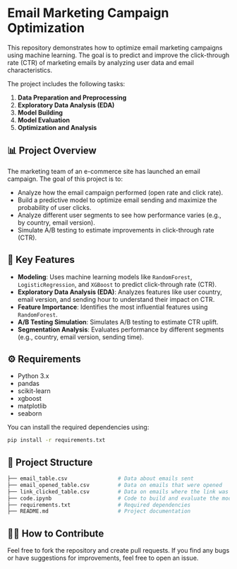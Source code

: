 # Email Marketing Campaign Optimization

This repository demonstrates how to optimize email marketing campaigns using machine learning. The goal is to predict and improve the click-through rate (CTR) of marketing emails by analyzing user data and email characteristics.

The project includes the following tasks:
1. **Data Preparation and Preprocessing**
2. **Exploratory Data Analysis (EDA)**
3. **Model Building**
4. **Model Evaluation**
5. **Optimization and Analysis**

## 📊 Project Overview

The marketing team of an e-commerce site has launched an email campaign. The goal of this project is to:
- Analyze how the email campaign performed (open rate and click rate).
- Build a predictive model to optimize email sending and maximize the probability of user clicks.
- Analyze different user segments to see how performance varies (e.g., by country, email version).
- Simulate A/B testing to estimate improvements in click-through rate (CTR).

## 🚀 Key Features

- **Modeling**: Uses machine learning models like `RandomForest`, `LogisticRegression`, and `XGBoost` to predict click-through rate (CTR).
- **Exploratory Data Analysis (EDA)**: Analyzes features like user country, email version, and sending hour to understand their impact on CTR.
- **Feature Importance**: Identifies the most influential features using `RandomForest`.
- **A/B Testing Simulation**: Simulates A/B testing to estimate CTR uplift.
- **Segmentation Analysis**: Evaluates performance by different segments (e.g., country, email version, sending time).
  
## ⚙️ Requirements

- Python 3.x
- pandas
- scikit-learn
- xgboost
- matplotlib
- seaborn

You can install the required dependencies using:

```bash
pip install -r requirements.txt
```

## 📂 Project Structure
```bash 
├── email_table.csv                # Data about emails sent
├── email_opened_table.csv         # Data on emails that were opened
├── link_clicked_table.csv         # Data on emails where the link was clicked
├── code.ipynb                     # Code to build and evaluate the model
├── requirements.txt               # Required dependencies
├── README.md                      # Project documentation
```

## 🧑‍💻 How to Contribute
Feel free to fork the repository and create pull requests. If you find any bugs or have suggestions for improvements, feel free to open an issue.
